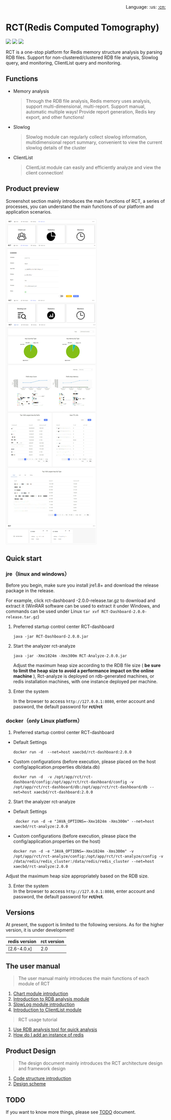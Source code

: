 
<div align="right">Language: :us:
<a title="Chinese" href="./README_zh.md">:cn:</a>
</div>

# RCT(Redis Computed Tomography)

![](https://img.shields.io/badge/redis-%3E%3D2.6.0-green.svg) ![](https://img.shields.io/badge/SpringCloud--lightgrey.svg) ![](https://img.shields.io/badge/build-passing-yellow.svg)

RCT is a one-stop platform for Redis memory structure analysis by parsing RDB files. Support for non-clustered/clustered RDB file analysis, Slowlog query, and monitoring, ClientList query and monitoring.


## Functions
- Memory analysis
  >Through the RDB file analysis, Redis memory uses analysis, support multi-dimensional, multi-report. Support manual, automatic multiple ways! Provide report generation, Redis key export, and other functions!

- Slowlog

  >Slowlog module can regularly collect slowlog information, multidimensional report summary, convenient to view the current slowlog details of the cluster
  
- ClientList

  >ClientList module can easily and efficiently analyze and view the client connection!
   

## Product preview
Screenshot section mainly introduces the main functions of RCT, a series of processes, you can understand the main functions of our platform and application scenarios.

![](./doc/screenshots/rct.jpg)
 
 ## Quick start

 ### jre（linux and windows）
 Before you begin, make sure you install jre1.8+ and download the release package in the release.
 
For example, click rct-dashboard -2.0.0-release.tar.gz to download and extract it (WinRAR software can be used to extract it under Windows, and commands can be used under Linux ``` tar xvf RCT-Dashboard-2.0.0-release.tar.gz ```)
 
1. Preferred startup control center RCT-dashboard
   ```
   java -jar RCT-Dashboard-2.0.0.jar
   ```
2. Start the analyzer rct-analyze
   ```
   java -jar -Xmx1024m -Xms300m RCT-Analyze-2.0.0.jar
   ```

   Adjust the maximum heap size according to the RDB file size ( **be sure to limit the heap size to avoid a performance impact on the online machine** ), Rct-analyze is deployed on rdb-generated machines, or redis installation machines, with one instance deployed per machine.

3. Enter the system

   In the browser to access ``` http://127.0.0.1:8080 ```, enter account and password, the default password for **rct/rct**
 
 ### docker（only Linux platform） 
1. Preferred startup control center RCT-dashboard
  - Default Settings
    ```
    docker run -d  --net=host xaecbd/rct-dashboard:2.0.0
    ```
  - Custom configurations (before execution, please placed on the host config/application.properties db/data.db)
    ```
    docker run -d  -v /opt/app/rct/rct-dashboard/config:/opt/app/rct/rct-dashboard/config -v /opt/app/rct/rct-dashboard/db:/opt/app/rct/rct-dashboard/db --net=host xaecbd/rct-dashboard:2.0.0
    ```
2. Start the analyzer rct-analyze
  - Default Settings
    ```
     docker run -d -e "JAVA_OPTIONS=-Xmx1024m -Xms300m" --net=host xaecbd/rct-analyze:2.0.0
    ```
  - Custom configurations (before execution, please place the config/application.properties on the host)
    ```
    docker run -d -e "JAVA_OPTIONS=-Xmx1024m -Xms300m" -v /opt/app/rct/rct-analyze/config:/opt/app/rct/rct-analyze/config -v /data/redis/redis_cluster:/data/redis/redis_cluster --net=host xaecbd/rct-analyze:2.0.0
    ```    
   Adjust the maximum heap size appropriately based on the RDB size.

3. Enter the system   
    In the browser to access ``` http://127.0.0.1:8080 ```, enter account and password, the default password for **rct/rct**.
   
## Versions
At present, the support is limited to the following versions. As for the higher version, it is under development!

redis version|rct version
---|---
[2.6-4.0.x]|2.0
## The user manual
> The user manual mainly introduces the main functions of each module of RCT

1. [Chart module introduction](./doc/Chart_module.md)
2. [Introduction to RDB analysis module](./doc/Introduction_to_rdb_analysis_module.md)
3. [SlowLog module introduction](./doc/SlowLog_module_introduction.md)
4. [Introduction to ClientList module](./doc/Introduction_to_clientList_module.md)

> RCT usage tutorial
1. [Use RDB analysis tool for quick analysis](./doc/Use_rdb_analysis_tool_for_quick_analysis.md)
2. [How do I add an instance of redis](./doc/add_an_instance_of_redis.md)


## Product Design
> The design document mainly introduces the RCT architecture design and framework design

  1. [Code structure introduction](./doc/Code_structure_introduction.md) 
  2. [Design scheme](./doc/Design_scheme.md) 


## TODO
If you want to know more things, please see  [TODO](./doc/TODO.md) document.
